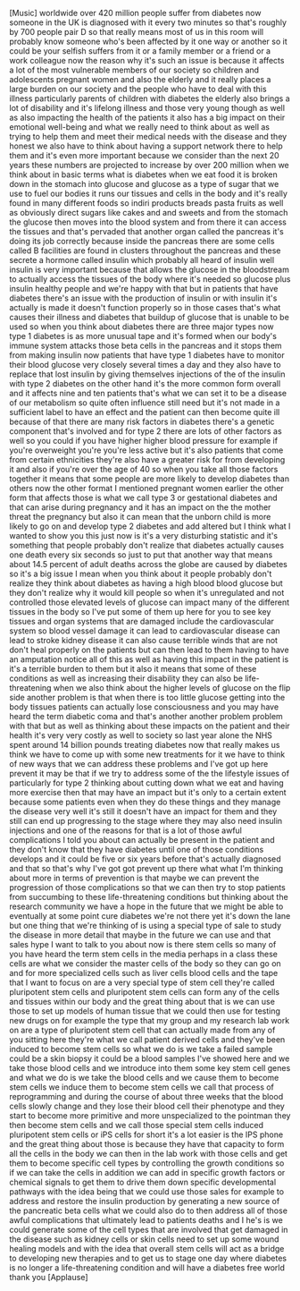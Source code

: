 
[Music]
worldwide over 420 million people suffer
from diabetes now someone in the UK is
diagnosed with it every two minutes so
that&#39;s roughly by 700 people pair D so
that really means most of us in this
room will probably know someone who&#39;s
been affected by it one way or another
so it could be your selfish suffers from
it or a family member or a friend or a
work colleague now the reason why it&#39;s
such an issue is because it affects a
lot of the most vulnerable members of
our society
so children and adolescents pregnant
women and also the elderly and it really
places a large burden on our society and
the people who have to deal with this
illness particularly parents of children
with diabetes the elderly also brings a
lot of disability and it&#39;s lifelong
illness and those very young though as
well as also impacting the health of the
patients it also has a big impact on
their emotional well-being and what we
really need to think about as well as
trying to help them and meet their
medical needs with the disease and they
honest we also have to think about
having a support network there to help
them and it&#39;s even more important
because we consider than the next 20
years
these numbers are projected to increase
by over 200 million when we think about
in basic terms what is diabetes when we
eat food it is broken down in the
stomach into glucose and glucose as a
type of sugar that we use to fuel our
bodies it runs our tissues and cells in
the body and it&#39;s really found in many
different foods so indiri products
breads pasta fruits as well as obviously
direct sugars like cakes and and sweets
and from the
stomach the glucose then moves into the
blood system and from there it can
access the tissues and that&#39;s pervaded
that another organ called the pancreas
it&#39;s doing its job correctly because
inside the pancreas there are some cells
called B facilities are found in
clusters throughout the pancreas and
these secrete a hormone called insulin
which probably all heard of insulin well
insulin is very important because that
allows the glucose in the bloodstream to
actually access the tissues of the body
where it&#39;s needed so glucose plus
insulin healthy people and we&#39;re happy
with that but in patients that have
diabetes there&#39;s an issue with the
production of insulin or with insulin
it&#39;s actually is made it doesn&#39;t
function properly so in those cases
that&#39;s what causes their illness and
diabetes that buildup of glucose that is
unable to be used so when you think
about diabetes there are three major
types now type 1 diabetes is as more
unusual tape and it&#39;s formed when our
body&#39;s immune system attacks those beta
cells in the pancreas and it stops them
from making insulin now patients that
have type 1 diabetes have to monitor
their blood glucose very closely several
times a day and they also have to
replace that lost insulin by giving
themselves injections of the of the
insulin with type 2 diabetes on the
other hand it&#39;s the more common form
overall and it affects nine and ten
patients that&#39;s what we can set it to be
a disease of our metabolism so quite
often influence still need but it&#39;s not
made in a sufficient label to have an
effect and the patient can then become
quite ill because of that there are many
risk factors in diabetes there&#39;s a
genetic component that&#39;s involved and
for type 2 there are lots of other
factors as well so you could if you have
higher higher blood pressure for example
if you&#39;re overweight you&#39;re you&#39;re less
active but it&#39;s also patients that come
from certain ethnicities they&#39;re also
have a greater
risk for from developing it and also if
you&#39;re over the age of 40 so when you
take all those factors together it means
that some people are more likely to
develop diabetes than others
now the other format I mentioned
pregnant women earlier the other form
that affects those is what we call type
3 or gestational diabetes and that can
arise during pregnancy and it has an
impact on the the mother threat the
pregnancy but also it can mean that the
unborn child is more likely to go on and
develop type 2 diabetes and add altered
but I think what I wanted to show you
this just now is it&#39;s a very disturbing
statistic and it&#39;s something that people
probably don&#39;t realize that diabetes
actually causes one death every six
seconds so just to put that another way
that means about 14.5 percent of adult
deaths across the globe are caused by
diabetes so it&#39;s a big issue I mean when
you think about it people probably don&#39;t
realize they think about diabetes as
having a high blood blood glucose but
they don&#39;t realize why it would kill
people so when it&#39;s unregulated and not
controlled those elevated levels of
glucose can impact many of the different
tissues in the body so I&#39;ve put some of
them up here for you to see key tissues
and organ systems that are damaged
include the cardiovascular system so
blood vessel damage it can lead to
cardiovascular disease can lead to
stroke kidney disease it can also cause
terrible winds that are not don&#39;t heal
properly on the patients but can then
lead to them having to have an
amputation notice all of this as well as
having this impact in the patient is
it&#39;s a terrible burden to them but it
also it means that some of these
conditions as well as increasing their
disability they can also be
life-threatening
when we also think about the higher
levels of glucose on the flip side
another problem is that when there is
too little glucose getting into the body
tissues patients can actually lose
consciousness and you may have heard the
term diabetic coma
and that&#39;s another another problem
problem with that
but as well as thinking about these
impacts on the patient and their health
it&#39;s very very costly as well to society
so last year alone the NHS spent around
14 billion pounds treating diabetes now
that really makes us think we have to
come up with some new treatments for it
we have to think of new ways that we can
address these problems and I&#39;ve got up
here prevent it may be that if we try to
address some of the the lifestyle issues
of particularly for type 2 thinking
about cutting down what we eat and
having more exercise then that may have
an impact but it&#39;s only to a certain
extent because some patients even when
they do these things and they manage the
disease very well it&#39;s still it doesn&#39;t
have an impact for them and they still
can end up progressing to the stage
where they may also need insulin
injections and one of the reasons for
that is a lot of those awful
complications I told you about can
actually be present in the patient and
they don&#39;t know that they have diabetes
until one of those conditions develops
and it could be five or six years before
that&#39;s actually diagnosed and that so
that&#39;s why I&#39;ve got got prevent up there
what what I&#39;m thinking about more in
terms of prevention is that maybe we can
prevent the progression of those
complications so that we can then try to
stop patients from succumbing to these
life-threatening conditions but thinking
about the research community we have a
hope in the future that we might be able
to eventually at some point cure
diabetes we&#39;re not there yet it&#39;s down
the lane but one thing that we&#39;re
thinking of is using a special type of
sale to study the disease in more detail
that maybe in the future we can use and
that sales hype I want to talk to you
about now is there stem cells so many of
you have heard the term stem cells in
the media perhaps in a class these cells
are what we consider the master cells of
the body so they can go on and for more
specialized cells such as liver cells
blood cells
and the tape that I want to focus on are
a very special type of stem cell
they&#39;re called pluripotent stem cells
and pluripotent stem cells can form any
of the cells and tissues within our body
and the great thing about that is we can
use those to set up models of human
tissue that we could then use for
testing new drugs on for example the
type that my group and my research lab
work on are a type of pluripotent stem
cell that can actually made from any of
you sitting here they&#39;re what we call
patient derived cells and they&#39;ve been
induced to become stem cells so what we
do is we take a failed sample could be a
skin biopsy it could be a blood samples
I&#39;ve showed here and we take those blood
cells and we introduce into them some
key stem cell genes and what we do is we
take the blood cells and we cause them
to become stem cells we induce them to
become stem cells we call that process
of reprogramming and during the course
of about three weeks that the blood
cells slowly change and they lose their
blood cell their phenotype and they
start to become more primitive and more
unspecialized
to the pointman they then become stem
cells and we call those special stem
cells induced pluripotent stem cells or
iPS cells for short it&#39;s a lot easier is
the IPS phone and the great thing about
those is because they have that capacity
to form all the cells in the body we can
then in the lab work with those cells
and get them to become specific cell
types by controlling the growth
conditions so if we can take the cells
in addition we can add in specific
growth factors or chemical signals to
get them to drive them down specific
developmental pathways with the idea
being that we could use those sales for
example to address and restore the
insulin production by generating a new
source of the pancreatic beta cells what
we could also do to then address all of
those awful complications that
ultimately lead to patients deaths and I
he&#39;s is we could generate some of the
cell types that are involved that get
damaged in the disease such as kidney
cells or skin cells need to set up some
wound healing models and with the idea
that overall stem cells will act as a
bridge to developing new therapies and
to get us to stage one day where
diabetes is no longer a life-threatening
condition and will have a diabetes free
world thank you
[Applause]
